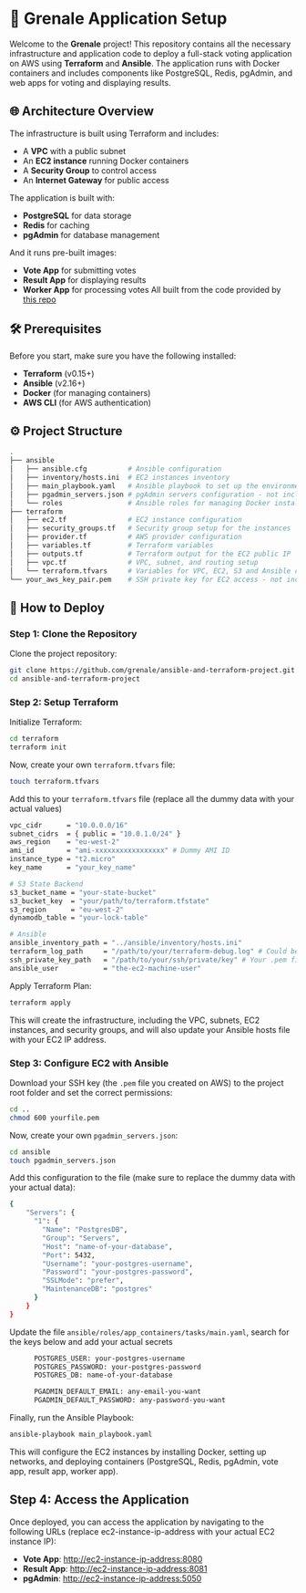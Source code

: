 # 🚀 Grenale Application Setup

Welcome to the **Grenale** project! This repository contains all the necessary infrastructure and application code to deploy a full-stack voting application on AWS using **Terraform** and **Ansible**. The application runs with Docker containers and includes components like PostgreSQL, Redis, pgAdmin, and web apps for voting and displaying results.

## 🌐 Architecture Overview

The infrastructure is built using Terraform and includes:
- A **VPC** with a public subnet
- An **EC2 instance** running Docker containers
- A **Security Group** to control access
- An **Internet Gateway** for public access

The application is built with:
- **PostgreSQL** for data storage
- **Redis** for caching
- **pgAdmin** for database management

And it runs pre-built images:
- **Vote App** for submitting votes
- **Result App** for displaying results
- **Worker App** for processing votes
All built from the code provided by [this repo](http://ec2-instance-ip-address:5050)

## 🛠️ Prerequisites

Before you start, make sure you have the following installed:
- **Terraform** (v0.15+)
- **Ansible** (v2.16+)
- **Docker** (for managing containers)
- **AWS CLI** (for AWS authentication)

## ⚙️ Project Structure

```bash
.
├── ansible
│   ├── ansible.cfg          # Ansible configuration
│   ├── inventory/hosts.ini  # EC2 instances inventory
│   ├── main_playbook.yaml   # Ansible playbook to set up the environment
│   ├── pgadmin_servers.json # pgAdmin servers configuration - not included ⛔️
│   └── roles                # Ansible roles for managing Docker installation, network, containers, and authorized keys
├── terraform
│   ├── ec2.tf               # EC2 instance configuration
│   ├── security_groups.tf   # Security group setup for the instances
│   ├── provider.tf          # AWS provider configuration
│   ├── variables.tf         # Terraform variables
│   ├── outputs.tf           # Terraform output for the EC2 public IP
│   ├── vpc.tf               # VPC, subnet, and routing setup
│   └── terraform.tfvars     # Variables for VPC, EC2, S3 and Ansible configuration - not included ⛔️
└── your_aws_key_pair.pem    # SSH private key for EC2 access - not included ⛔️
```

## 🔧 How to Deploy

### Step 1: Clone the Repository
Clone the project repository:

```bash
git clone https://github.com/grenale/ansible-and-terraform-project.git
cd ansible-and-terraform-project
```

### Step 2: Setup Terraform
Initialize Terraform:

```bash
cd terraform
terraform init
```

Now, create your own `terraform.tfvars` file:

```bash
touch terraform.tfvars
```

Add this to your `terraform.tfvars` file (replace all the dummy data with your actual values)

```bash
vpc_cidr      = "10.0.0.0/16"
subnet_cidrs  = { public = "10.0.1.0/24" }
aws_region    = "eu-west-2"
ami_id        = "ami-xxxxxxxxxxxxxxxxx" # Dummy AMI ID
instance_type = "t2.micro"
key_name      = "your_key_name"

# S3 State Backend
s3_bucket_name = "your-state-bucket"
s3_bucket_key  = "your/path/to/terraform.tfstate"
s3_region      = "eu-west-2"
dynamodb_table = "your-lock-table"

# Ansible
ansible_inventory_path = "../ansible/inventory/hosts.ini"
terraform_log_path     = "/path/to/your/terraform-debug.log" # Could be anywhere, as this file will be created
ssh_private_key_path   = "/path/to/your/ssh/private/key" # Your .pem file
ansible_user           = "the-ec2-machine-user"
```

Apply Terraform Plan:

```bash
terraform apply
```

This will create the infrastructure, including the VPC, subnets, EC2 instances, and security groups, and will also update your Ansible hosts file with your EC2 IP address.

### Step 3: Configure EC2 with Ansible
Download your SSH key (the `.pem` file you created on AWS) to the project root folder and set the correct permissions:

```bash
cd ..
chmod 600 yourfile.pem
```

Now, create your own `pgadmin_servers.json`:

```bash
cd ansible
touch pgadmin_servers.json
```

Add this configuration to the file (make sure to replace the dummy data with your actual data):

```bash
{
    "Servers": {
      "1": {
        "Name": "PostgresDB",
        "Group": "Servers",
        "Host": "name-of-your-database",
        "Port": 5432,
        "Username": "your-postgres-username",
        "Password": "your-postgres-password",
        "SSLMode": "prefer",
        "MaintenanceDB": "postgres"
      }
    }
}
```
Update the file `ansible/roles/app_containers/tasks/main.yaml`, search for the keys below and add your actual secrets

```bash
      POSTGRES_USER: your-postgres-username
      POSTGRES_PASSWORD: your-postgres-password
      POSTGRES_DB: name-of-your-database

      PGADMIN_DEFAULT_EMAIL: any-email-you-want
      PGADMIN_DEFAULT_PASSWORD: any-password-you-want
```

Finally, run the Ansible Playbook:

```bash
ansible-playbook main_playbook.yaml
```

This will configure the EC2 instances by installing Docker, setting up networks, and deploying containers (PostgreSQL, Redis, pgAdmin, vote app, result app, worker app).

## Step 4: Access the Application
Once deployed, you can access the application by navigating to the following URLs (replace ec2-instance-ip-address with your actual EC2 instance IP):
- **Vote App**: [http://ec2-instance-ip-address:8080](http://ec2-instance-ip-address:8080)
- **Result App**: [http://ec2-instance-ip-address:8081](http://ec2-instance-ip-address:8081)
- **pgAdmin**: [http://ec2-instance-ip-address:5050](http://ec2-instance-ip-address:5050)